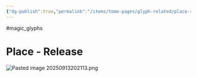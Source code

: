 ```yaml
---
{"dg-publish":true,"permalink":"/items/tome-pages/glyph-related/place-release/"}
---
```


#magic_glyphs
# Place - Release

![Pasted image 20250913202113.png](/img/user/items/tome%20pages/image%20files/Pasted%20image%2020250913202113.png)